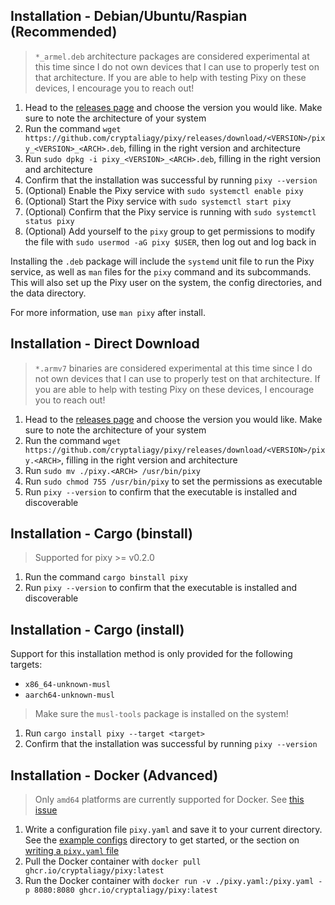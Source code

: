 ## Installation - Debian/Ubuntu/Raspian (Recommended)

> `*_armel.deb` architecture packages are considered experimental at this time since I do not own devices that I can use to properly test on that architecture. If you are able to help with testing Pixy on these devices, I encourage you to reach out!

1. Head to the [releases page](https://github.com/cryptaliagy/pixy/releases/latest) and choose the version you would like. Make sure to note the architecture of your system
1. Run the command `wget https://github.com/cryptaliagy/pixy/releases/download/<VERSION>/pixy_<VERSION>_<ARCH>.deb`, filling in the right version and architecture
1. Run `sudo dpkg -i pixy_<VERSION>_<ARCH>.deb`, filling in the right version and architecture
1. Confirm that the installation was successful by running `pixy --version`
1. (Optional) Enable the Pixy service with `sudo systemctl enable pixy`
1. (Optional) Start the Pixy service with `sudo systemctl start pixy`
1. (Optional) Confirm that the Pixy service is running with `sudo systemctl status pixy`
1. (Optional) Add yourself to the `pixy` group to get permissions to modify the file with `sudo usermod -aG pixy $USER`, then log out and log back in

Installing the `.deb` package will include the `systemd` unit file to run the Pixy service, as well as `man` files for the `pixy` command and its subcommands. This will also set up the Pixy user on the system, the config directories, and the data directory.

For more information, use `man pixy` after install.

## Installation - Direct Download

> `*.armv7` binaries are considered experimental at this time since I do not own devices that I can use to properly test on that architecture. If you are able to help with testing Pixy on these devices, I encourage you to reach out!

1. Head to the [releases page](https://github.com/cryptaliagy/pixy/releases/latest) and choose the version you would like. Make sure to note the architecture of your system
1. Run the command `wget https://github.com/cryptaliagy/pixy/releases/download/<VERSION>/pixy.<ARCH>`, filling in the right version and architecture
1. Run `sudo mv ./pixy.<ARCH> /usr/bin/pixy`
1. Run `sudo chmod 755 /usr/bin/pixy` to set the permissions as executable
1. Run `pixy --version` to confirm that the executable is installed and discoverable

## Installation - Cargo (binstall)

> Supported for pixy >= v0.2.0

1. Run the command `cargo binstall pixy`
1. Run `pixy --version` to confirm that the executable is installed and discoverable

## Installation - Cargo (install)

Support for this installation method is only provided for the following targets:

- `x86_64-unknown-musl`
- `aarch64-unknown-musl`

> Make sure the `musl-tools` package is installed on the system!

1. Run `cargo install pixy --target <target>`
1. Confirm that the installation was successful by running `pixy --version`

## Installation - Docker (Advanced)

> Only `amd64` platforms are currently supported for Docker. See [this issue](https://github.com/cryptaliagy/pixy/issues/9)

1. Write a configuration file `pixy.yaml` and save it to your current directory. See the [example configs](/example-configs/) directory to get started, or the section on [writing a `pixy.yaml` file](#writing-a-pixyyaml-file)
1. Pull the Docker container with `docker pull ghcr.io/cryptaliagy/pixy:latest`
1. Run the Docker container with `docker run -v ./pixy.yaml:/pixy.yaml -p 8080:8080 ghcr.io/cryptaliagy/pixy:latest`
